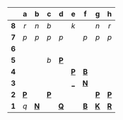 |     |  a  |  b  |  c  |  d  |  e  |  f  |  g  |  h  |
|:---:|:---:|:---:|:---:|:---:|:---:|:---:|:---:|:---:|
|  **8**  |  _r_  |  _n_  |  _b_  |     |  _k_  |     |  _n_  |  _r_  |
|  **7**  |  _p_  |  _p_  |  _p_  |  _p_  |     |  _p_  |  _p_  |  _p_  |
|  **6**  |     |     |     |     |     |     |     |     |
|  **5**  |     |     |  _b_  |  [**P**](https://github.com/grim-kalman)  |     |     |     |     |
|  **4**  |     |     |     |     |  [**P**](https://github.com/grim-kalman)  |  [**B**](http://localhost:8080/api/chess/select?square=f4)  |     |     |
|  **3**  |     |     |     |     |  [_](http://localhost:8080/api/chess/play?move=f4e3)  |  [**N**](http://localhost:8080/api/chess/select?square=f3)  |     |     |
|  **2**  |  [**P**](https://github.com/grim-kalman)  |     |  [**P**](https://github.com/grim-kalman)  |     |     |     |  [**P**](https://github.com/grim-kalman)  |  [**P**](https://github.com/grim-kalman)  |
|  **1**  |  _q_  |  [**N**](https://github.com/grim-kalman)  |     |  [**Q**](http://localhost:8080/api/chess/select?square=d1)  |     |  [**B**](https://github.com/grim-kalman)  |  [**K**](https://github.com/grim-kalman)  |  [**R**](https://github.com/grim-kalman)  |
